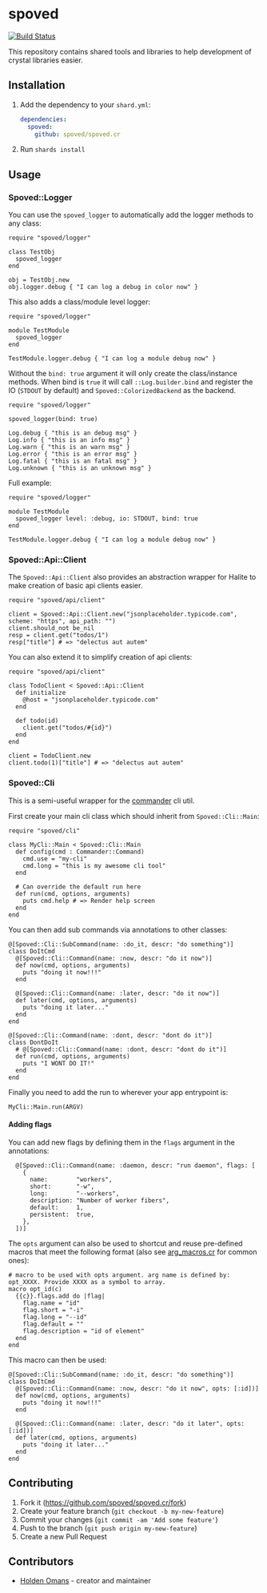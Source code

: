 # spoved

[![Build Status](https://travis-ci.com/spoved/spoved.cr.svg?branch=master)](https://travis-ci.com/spoved/spoved.cr)

This repository contains shared tools and libraries to help development of crystal libraries easier.

## Installation

1. Add the dependency to your `shard.yml`:

   ```yaml
   dependencies:
     spoved:
       github: spoved/spoved.cr
   ```

2. Run `shards install`

## Usage

### Spoved::Logger

You can use the `spoved_logger` to automatically add the logger methods to any class:

```crystal
require "spoved/logger"

class TestObj
  spoved_logger
end

obj = TestObj.new
obj.logger.debug { "I can log a debug in color now" }
```

This also adds a class/module level logger:

```crystal
require "spoved/logger"

module TestModule
  spoved_logger
end

TestModule.logger.debug { "I can log a module debug now" }
```

Without the `bind: true` argument it will only create the class/instance methods. When bind is `true` it will call `::Log.builder.bind` and register the IO (`STDOUT` by default) and `Spoved::ColorizedBackend` as the backend.

```crystal
require "spoved/logger"

spoved_logger(bind: true)

Log.debug { "this is an debug msg" }
Log.info { "this is an info msg" }
Log.warn { "this is an warn msg" }
Log.error { "this is an error msg" }
Log.fatal { "this is an fatal msg" }
Log.unknown { "this is an unknown msg" }
```

Full example:

```crystal
require "spoved/logger"

module TestModule
  spoved_logger level: :debug, io: STDOUT, bind: true
end

TestModule.logger.debug { "I can log a module debug now" }
```

### Spoved::Api::Client

The `Spoved::Api::Client` also provides an abstraction wrapper for Halite to make creation of basic api clients easier.

```crystal
require "spoved/api/client"

client = Spoved::Api::Client.new("jsonplaceholder.typicode.com", scheme: "https", api_path: "")
client.should_not be_nil
resp = client.get("todos/1")
resp["title"] # => "delectus aut autem"
```

You can also extend it to simplify creation of api clients:

```crystal
require "spoved/api/client"

class TodoClient < Spoved::Api::Client
  def initialize
    @host = "jsonplaceholder.typicode.com"
  end

  def todo(id)
    client.get("todos/#{id}")
  end
end

client = TodoClient.new
client.todo(1)["title"] # => "delectus aut autem"
```

### Spoved::Cli

This is a semi-useful wrapper for the [commander](https://github.com/mrrooijen/commander) cli util.

First create your main cli class which should inherit from `Spoved::Cli::Main`:

```crystal
require "spoved/cli"

class MyCli::Main < Spoved::Cli::Main
  def config(cmd : Commander::Command)
    cmd.use = "my-cli"
    cmd.long = "this is my awesome cli tool"
  end

  # Can override the default run here
  def run(cmd, options, arguments)
    puts cmd.help # => Render help screen
  end
end
```

You can then add sub commands via annotations to other classes:

```crystal
@[Spoved::Cli::SubCommand(name: :do_it, descr: "do something")]
class DoItCmd
  @[Spoved::Cli::Command(name: :now, descr: "do it now")]
  def now(cmd, options, arguments)
    puts "doing it now!!!"
  end

  @[Spoved::Cli::Command(name: :later, descr: "do it now")]
  def later(cmd, options, arguments)
    puts "doing it later..."
  end
end

@[Spoved::Cli::Command(name: :dont, descr: "dont do it")]
class DontDoIt
  # @[Spoved::Cli::Command(name: :dont, descr: "dont do it")]
  def run(cmd, options, arguments)
    puts "I WONT DO IT!"
  end
end
```

Finally you need to add the run to wherever your app entrypoint is:

```crystal
MyCli::Main.run(ARGV)
```

#### Adding flags

You can add new flags by defining them in the `flags` argument in the annotations:

```crystal
  @[Spoved::Cli::Command(name: :daemon, descr: "run daemon", flags: [
    {
      name:        "workers",
      short:       "-w",
      long:        "--workers",
      description: "Number of worker fibers",
      default:     1,
      persistent:  true,
    },
  ])]
```

The `opts` argument can also be used to shortcut and reuse pre-defined macros that meet the following format (also see [arg_macros.cr](src/spoved/cli/arg_macros.cr) for common ones):

```crystal
# macro to be used with opts argument. arg name is defined by: opt_XXXX. Provide XXXX as a symbol to array.
macro opt_id(c)
  {{c}}.flags.add do |flag|
    flag.name = "id"
    flag.short = "-i"
    flag.long = "--id"
    flag.default = ""
    flag.description = "id of element"
  end
end
```

This macro can then be used:

```crystal
@[Spoved::Cli::SubCommand(name: :do_it, descr: "do something")]
class DoItCmd
  @[Spoved::Cli::Command(name: :now, descr: "do it now", opts: [:id])]
  def now(cmd, options, arguments)
    puts "doing it now!!!"
  end

  @[Spoved::Cli::Command(name: :later, descr: "do it later", opts: [:id])]
  def later(cmd, options, arguments)
    puts "doing it later..."
  end
end
```

## Contributing

1. Fork it (<https://github.com/spoved/spoved.cr/fork>)
2. Create your feature branch (`git checkout -b my-new-feature`)
3. Commit your changes (`git commit -am 'Add some feature'`)
4. Push to the branch (`git push origin my-new-feature`)
5. Create a new Pull Request

## Contributors

- [Holden Omans](https://github.com/kalinon) - creator and maintainer
